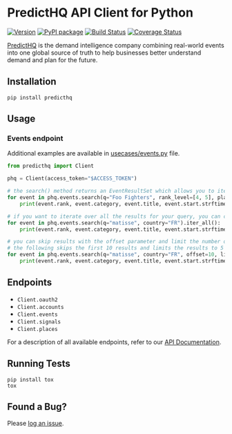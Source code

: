 # PredictHQ API Client for Python

[![Version](https://badge.fury.io/gh/predicthq%2Fsdk-py.svg)](https://badge.fury.io/gh/predicthq%2Fsdk-py)
[![PyPI package](https://badge.fury.io/py/predicthq.svg)](https://badge.fury.io/py/predicthq)
[![Build Status](https://travis-ci.org/predicthq/sdk-py.svg?branch=master)](https://travis-ci.org/predicthq/sdk-py)
[![Coverage Status](https://coveralls.io/repos/github/predicthq/sdk-py/badge.svg?branch=master)](https://coveralls.io/github/predicthq/sdk-py?branch=master)


[PredictHQ](https://www.predicthq.com/) is the demand intelligence company combining real-world events into one global source of truth to help businesses better understand demand and plan for the future.

## Installation

```Shell
pip install predicthq
```

## Usage

### Events endpoint

Additional examples are available in [usecases/events.py](usecases/events.py) file.

```Python
from predicthq import Client

phq = Client(access_token="$ACCESS_TOKEN")

# the search() method returns an EventResultSet which allows you to iterate over the 1st page of items
for event in phq.events.search(q="Foo Fighters", rank_level=[4, 5], place={"scope": ["5391959", "5368361"]}):
    print(event.rank, event.category, event.title, event.start.strftime('%Y-%m-%d'))

# if you want to iterate over all the results for your query, you can chain the iter_all() generator
for event in phq.events.search(q="matisse", country="FR").iter_all():
    print(event.rank, event.category, event.title, event.start.strftime('%Y-%m-%d'))

# you can skip results with the offset parameter and limit the number of results with the limit parameter
# the following skips the first 10 results and limits the results to 5 items
for event in phq.events.search(q="matisse", country="FR", offset=10, limit=5):
    print(event.rank, event.category, event.title, event.start.strftime('%Y-%m-%d'))
```

## Endpoints

* `Client.oauth2`
* `Client.accounts`
* `Client.events`
* `Client.signals`
* `Client.places`

For a description of all available endpoints, refer to our [API Documentation](https://developer.predicthq.com/).

## Running Tests

```Shell
pip install tox
tox
```

## Found a Bug?

Please [log an issue](https://github.com/predicthq/sdk-py/issues/new>).
